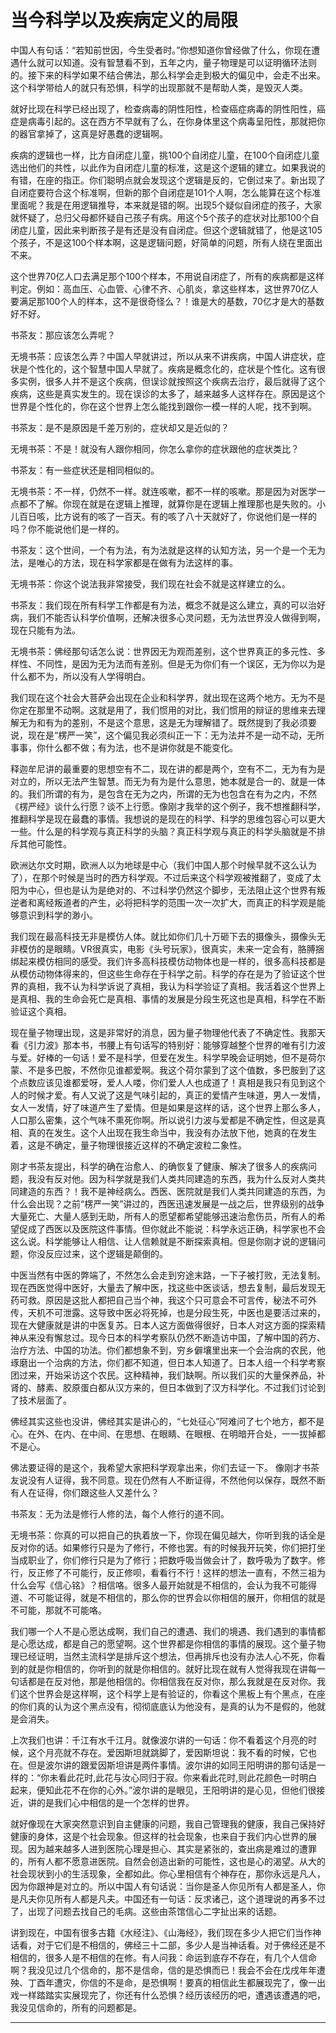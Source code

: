 # 当今科学以及疾病定义的局限

中国人有句话：“若知前世因，今生受者时。”你想知道你曾经做了什么，你现在遭遇什么就可以知道。没有智慧看不到，五年之内，量子物理是可以证明循环法则的。接下来的科学如果不结合佛法，那么科学会走到极大的偏见中，会走不出来。这个科学带给人的就只有恐惧，科学的出现那就不是帮助人类，是毁灭人类。

就好比现在科学已经出现了，检查病毒的阴性阳性，检查癌症病毒的阴性阳性，癌症是病毒引起的。这在西方不早就有了么，在你身体里这个病毒呈阳性，那就把你的器官拿掉了，这真是好愚蠢的逻辑啊。

疾病的逻辑也一样，比方自闭症儿童，挑100个自闭症儿童，在100个自闭症儿童选出他们的共性，以此作为自闭症儿童的标准，这是这个逻辑的建立。如果我说的有错，在座的指正。你们聪明点就会发现这个逻辑是反的，它倒过来了。新出现了自闭症要符合这个标准啊，但新的那个自闭症是101个人啊，怎么能算在这个标准里面呢？我是在用逻辑推导，本来就是错的啊。出现5个疑似自闭症的孩子，大家就怀疑了，总归父母都怀疑自己孩子有病。用这个5个孩子的症状对比那100个自闭症儿童，因此来判断孩子是有还是没有自闭症。但这个逻辑就错了，他是这105个孩子，不是这100个样本啊，这是逻辑问题，好简单的问题，所有人绕在里面出不来。

这个世界70亿人口去满足那个100个样本，不用说自闭症了，所有的疾病都是这样判定。例如：高血压、心血管、心律不齐、心肌炎，拿这些样本，这世界70亿人要满足那100个人的样本，这不是很奇怪么？！谁是大的基数，70亿才是大的基数好不好。

书茶友：那应该怎么弄呢？

无境书茶：应该怎么弄？中国人早就讲过，所以从来不讲疾病，中国人讲症状，症状是个性化的，这个智慧中国人早就了。疾病是概念化的，症状是个性化。这有很多实例，很多人并不是这个疾病，但误诊就按照这个疾病去治疗，最后就得了这个疾病，这些是真实发生的。现在误诊的太多了，越来越多人这样存在。原因是这个世界是个性化的，你在这个世界上怎么能找到跟你一模一样的人呢，找不到啊。

书茶友：是不是原因是千差万别的，症状却又是近似的？

无境书茶：不是！就没有人跟你相同，你怎么拿你的症状跟他的症状类比？

书茶友：有一些症状还是相同相似的。

无境书茶：不一样，仍然不一样。就连咳嗽，都不一样的咳嗽。那是因为对医学一点都不了解。你现在就是在逻辑上推理，就算你是在逻辑上推理那也是失败的。小儿百日咳，比方说有的咳了一百天。有的咳了八十天就好了，你说他们是一样的吗？你不能说他们是一样的。

书茶友：这个世间，一个有为法，有为法就是这样的认知方法，另一个是一个无为法，是唯心的方法，现在科学家都是在做有为法这样的事。

无境书茶：你这个说法我非常接受，我们现在社会不就是这样建立的么。

书茶友：我们现在所有科学工作都是有为法，概念不就是这么建立，真的可以治好病，我们不能否认科学价值啊，还解决很多心灵问题，无为法世界没人做得到啊，现在只能有为法。

无境书茶：佛经那句话怎么说：世界因无为观而差别，这个世界真正的多元性、多样性、不同性，是因为无为法而有差别。但是无为你们有一个误区，无为你以为是什么都不为，所以没有人学得明白。

我们现在这个社会大菩萨会出现在企业和科学界，就出现在这两个地方。无为不是你定在那里不动啊。这就是用了，我们惯用的对比，我们惯用的辩证的思维来去理解无为和有为的差别，不是这个意思，这是无为理解错了。既然提到了我必须要说，现在是“楞严一笑”，这个偏见我必须纠正一下：无为法并不是一动不动，无所事事，你什么都不做；有为法，也不是讲你就是不能变化。

释迦牟尼讲的最重要的思想空有不二，现在讲的都是两个，空有不二，无为有为是对立的，所以无法产生智慧。而无为有为是什么意思，她本就是合一的、就是一体的。我们所谓的有为，是包含在无为之内，所谓的无为也包含在有为之内，不然《楞严经》谈什么行愿？谈不上行愿。像刚才我举的这个例子，我不想推翻科学，推翻科学是现在最蠢的事情。我想说的是现在的科学、科学的思维包容心可以更大一些。什么是的科学观与真正科学的头脑？真正科学观与真正的科学头脑就是不排斥其他可能性。

欧洲达尔文时期，欧洲人以为地球是中心（我们中国人那个时候早就不这么认为了），在那个时候是当时的西方科学观。不过后来这个科学观被推翻了，变成了太阳为中心，但也是认为是绝对的、不过科学仍然这个脚步，无法阻止这个世界有叛逆者和离经叛道者的产生，必将把科学的范围一次一次扩大，而真正的科学观是能够意识到科学的渺小。

我们现在最高科技无非是模仿人体。就比如你们几十万砸下去的摄像头，摄像头无非模仿的是眼睛。VR很真实，电影《头号玩家》，很真实，未来一定会有，胳膊捆绑起来模仿相同的感受。我们许多高科技模仿动物体也是一样的，很多高科技都是从模仿动物体得来的，但这些生命存在于科学之前。科学的存在是为了验证这个世界的真相，我不认为科学诉说了真相，我认为科学验证了真相。我活着这个世界上是真相、我的生命会死亡是真相、事情的发展是分段生死这也是真相，科学在不断验证这个真相。

现在量子物理出现，这是非常好的消息，因为量子物理他代表了不确定性。我那天看《引力波》那本书，书腰上有句话写的特别好：能够穿越整个世界的唯有引力波与爱。好棒的一句话！爱不是科学，但爱在发生。科学早晚会证明她，但不是荷尔蒙、不是多巴胺，不然你见谁都爱啊。我这个荷尔蒙到了这个值数，多巴胺到了这个点数应该见谁都爱呀，爱人人喽，你们爱人人也成道了！真相是我只有见到这个人的时候才爱。有人又说了这是气味引起的，真正的爱情产生味道，男人一发情，女人一发情，好了味道产生了爱情。但是如果是这样的话，这个世界上那么多人，人口那么密集，这个气味不熏死你啊。所以说引力波与爱都是不确定性，但这是真相、真的在发生。这个人出现在我生命当中，我没有办法放下他，她真的在发生着，这是不确定，量子物理很接近这样的不确定波粒二象性。

刚才书茶友提出，科学的确在治愈人、的确恢复了健康、解决了很多人的疾病问题，我没有反对他。因为科学就是我们人类共同建造的东西，我为什么反对人类共同建造的东西？！我不是神经病么。西医、医院就是我们人类共同建造的东西，为什么会出现？之前“楞严一笑”讲过的，西医迅速发展是一战之后，世界级别的战争大量死亡、大量人感到无助，所有人的愿望都希望能够迅速治愈伤员，所有人的希望促成了西医以及医院这件事情。但你就此不能说：科学永远正确，科学家也不会这么说。科学能够让人相信、让人信赖就是不断探索真相。但是你刚才说的逻辑问题，你没反应过来，这个逻辑是颠倒的。

中医当然有中医的弊端了，不然怎么会走到穷途末路，一下子被打败，无法复制。现在西医觉得中医好，大量去了解中医，找这些中医谈话，想去复制，最后发现无药可救。原因是这批人都把自己当个神，我这个只可意会不可言传，秘法不可外传，天机不可泄露。这导致中医必将死掉，也是分段生死，中医也是要活过来的，现在大健康就是讲的中医复苏。日本人这方面做得很好，日本人对这方面的探索精神从来没有懈怠过。现今日本的科学考察队仍然不断造访中国，了解中国的药方、治疗方法、中国的功法。你们都想象不到，穷乡僻壤里出来一个会治病的农民，他琢磨出一个治病的方法，你们都不知道，但日本人知道了。日本人组一个科学考察团过来，开始采访这个农民。这种精神，我们缺啊。所以我们买的大量保养品，补肾的、酵素、胶原蛋白都从汉方来的，但日本做到了汉方科学化。不过我们讨论到了技术层面了。

佛经其实这些也没讲，佛经其实是讲心的，“七处征心”阿难问了七个地方，都不是心。在外、在内、在中间、在思想、在眼睛、在眼根、在明暗开合处，一一拔掉都不是心。

佛法要证得的是这个，我希望大家把科学观拿出来，你们去证一下。 像刚才书茶友说没有人证得，我不同意。现在仍然有人不断证得，不然他何以保存，既然不断有人在证得，你们跟这些人又差什么？

书茶友：无为法是修行人修的法，每个人修行的道不同。

无境书茶：你真的可以把自己的执着放一下，你现在偏见越大，你听到我的话全是反对你的话。如果修行只是为了修行，不修也罢。有的时候我开玩笑，你们把打坐当成职业了，你们修行只是为了修行；把数呼吸当做会计了，数呼吸为了数字。修行，反正修了不可能行，反正修呗，看看行不行！这样的想法一直有，不然三祖为什么会写《信心铭》？相信咯。很多人最开始就是不相信的，会认为我不可能得道、不可能证得，就是不相信的，那么你的世界会以你相信的展开，你相信的就是不可能，那就不可能咯。

我们哪一个人不是心愿达成啊，我们自己的遭遇、我们的境遇、我们遇到的事情都是心愿达成，都是自己的愿望啊。这个世界都是你相信的事情的展现。这个量子物理已经证明，当然主流科学是排斥这个想法，但再排斥也没有办法人心不死，你看到的就是你相信的，你听到的就是你相信的。就好比现在就有人觉得我现在讲每一句话都是在反对他，那是他相信的。你相信我在反对你，那么我就是在反对你。我们这个世界会是这样啊，这个科学上是有验证的，你看这个黑板上有个黑点，在座的你们真的认为这个黑点没有，彻彻底底认为他没有，是真的认为不是假的，他就是会消失。

上次我们也讲：千江有水千江月。就像波尔讲的一句话：你不看着这个月亮的时候，这个月亮就不存在。爱因斯坦就跳脚了，爱因斯坦说：我不看的时候，它也在。但是波尔讲的跟爱因斯坦讲是两件事情。波尔讲的如同王阳明讲的那句话是一样的：“你未看此花时,此花与汝心同归于寂。你来看此花时,则此花颜色一时明白起来，便知此花不在你的心外。”波尔讲的是眼见，王阳明讲的是心见，但他们很接近，讲的是我们心中相信的是一个怎样的世界。

就好像现在大家突然意识到自主健康的问题，我自己管理我的健康，我自己保持好健康的身体，这是个社会现象。但这样的社会现象，也来自于我们内心世界的展现。因为越来越多人进到医院心理是担心、其实是紧张的，查出病是难过的遭罪的，所有人都不愿意进医院。自然会创造出新的可能性，这也是心的渴望。从大的社会现状到小的生活现象，全都如此。你心里相信有个神存在，那你永远是凡人，因为你跟神是对立的。所以中国人有句话说：当你是圣人你见所有人都是圣人，你是凡夫你见所有人都是凡夫。中国还有一句话：反求诸己，这个道理说的再多不过了，出现了问题去找自己的毛病。这些由茶馆信心二字扯出来的话题。

讲到现在，中国有很多古籍《水经注》、《山海经》，我们现在多少人把它们当作神话看，对于它们是不相信的，佛经三十二部，多少人是当神话看。对于佛经还是不相信的，很多人是不相信的在修。有人问我：命运到底存不存在，有几个人信命啊？我没见过几个信命的，那不是信命，信的是恐惧而已！我会不会在戊戌年年遭殃、丁酉年遭灾，你信的不是命，是恐惧啊！要真的相信此生都展现完了，像一出戏一样踏踏实实展现完了，你还有什么恐惧？经历该经历的吧，遭遇该遭遇的吧，我没见信命的，所有的问题都是。  
****

